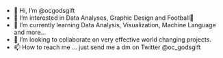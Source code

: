 - 👋 Hi, I’m @ocgodsgift
- 👀 I’m interested in Data Analyses, Graphic Design and Football🥰
- 🌱 I’m currently learning Data Analysis, Visualization, Machine Language and more... 
- 💞️ I’m looking to collaborate on very effective world changing projects. 
- 📫 How to reach me ... just send me a dm on Twitter @oc_godsgift

<!---
ocgodsgift/ocgodsgift is a ✨ special ✨ repository because its `README.md` (this file) appears on your GitHub profile.
You can click the Preview link to take a look at your changes.
--->
